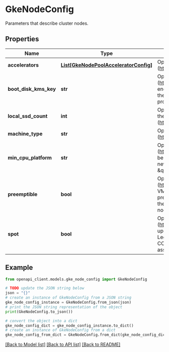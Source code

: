 # GkeNodeConfig

Parameters that describe cluster nodes.

## Properties

Name | Type | Description | Notes
------------ | ------------- | ------------- | -------------
**accelerators** | [**List[GkeNodePoolAcceleratorConfig]**](GkeNodePoolAcceleratorConfig.md) | Optional. A list of hardware accelerators (https://cloud.google.com/compute/docs/gpus) to attach to each node. | [optional] 
**boot_disk_kms_key** | **str** | Optional. The Customer Managed Encryption Key (CMEK) (https://cloud.google.com/kubernetes-engine/docs/how-to/using-cmek) used to encrypt the boot disk attached to each node in the node pool. Specify the key using the following format: projects/{project}/locations/{location}/keyRings/{key_ring}/cryptoKeys/{crypto_key} | [optional] 
**local_ssd_count** | **int** | Optional. The number of local SSD disks to attach to the node, which is limited by the maximum number of disks allowable per zone (see Adding Local SSDs (https://cloud.google.com/compute/docs/disks/local-ssd)). | [optional] 
**machine_type** | **str** | Optional. The name of a Compute Engine machine type (https://cloud.google.com/compute/docs/machine-types). | [optional] 
**min_cpu_platform** | **str** | Optional. Minimum CPU platform (https://cloud.google.com/compute/docs/instances/specify-min-cpu-platform) to be used by this instance. The instance may be scheduled on the specified or a newer CPU platform. Specify the friendly names of CPU platforms, such as \&quot;Intel Haswell\&quot;&#x60; or Intel Sandy Bridge\&quot;. | [optional] 
**preemptible** | **bool** | Optional. Whether the nodes are created as legacy preemptible VM instances (https://cloud.google.com/compute/docs/instances/preemptible). Also see Spot VMs, preemptible VM instances without a maximum lifetime. Legacy and Spot preemptible nodes cannot be used in a node pool with the CONTROLLER role or in the DEFAULT node pool if the CONTROLLER role is not assigned (the DEFAULT node pool will assume the CONTROLLER role). | [optional] 
**spot** | **bool** | Optional. Whether the nodes are created as Spot VM instances (https://cloud.google.com/compute/docs/instances/spot). Spot VMs are the latest update to legacy preemptible VMs. Spot VMs do not have a maximum lifetime. Legacy and Spot preemptible nodes cannot be used in a node pool with the CONTROLLER role or in the DEFAULT node pool if the CONTROLLER role is not assigned (the DEFAULT node pool will assume the CONTROLLER role). | [optional] 

## Example

```python
from openapi_client.models.gke_node_config import GkeNodeConfig

# TODO update the JSON string below
json = "{}"
# create an instance of GkeNodeConfig from a JSON string
gke_node_config_instance = GkeNodeConfig.from_json(json)
# print the JSON string representation of the object
print(GkeNodeConfig.to_json())

# convert the object into a dict
gke_node_config_dict = gke_node_config_instance.to_dict()
# create an instance of GkeNodeConfig from a dict
gke_node_config_from_dict = GkeNodeConfig.from_dict(gke_node_config_dict)
```
[[Back to Model list]](../README.md#documentation-for-models) [[Back to API list]](../README.md#documentation-for-api-endpoints) [[Back to README]](../README.md)


